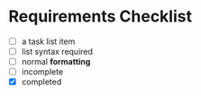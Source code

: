 Requirements Checklist
======================

- [ ] a task list item
- [ ] list syntax required
- [ ] normal **formatting**
- [ ] incomplete
- [x] completed
